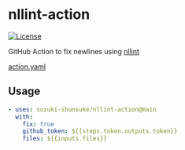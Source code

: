 # nllint-action

[![License](http://img.shields.io/badge/license-mit-blue.svg?style=flat-square)](https://raw.githubusercontent.com/suzuki-shunsuke/nllint-action/main/LICENSE)

GitHub Action to fix newlines using [nllint](https://github.com/suzuki-shunsuke/nllint)

[action.yaml](action.yaml)

## Usage

```yaml
- uses: suzuki-shunsuke/nllint-action@main
  with:
    fix: true
    github_token: ${{steps.token.outputs.token}}
    files: ${{inputs.files}}
```
